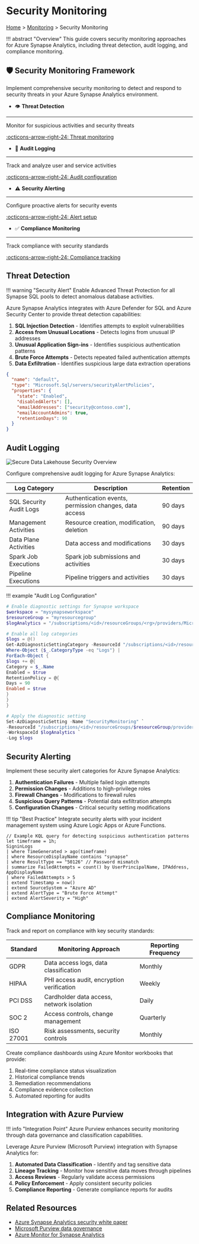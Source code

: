# Security Monitoring

[Home](../../README.md) > [Monitoring](../README.md) > Security Monitoring

!!! abstract "Overview"
This guide covers security monitoring approaches for Azure Synapse Analytics, including threat detection, audit logging, and compliance monitoring.

## 🛡️ Security Monitoring Framework

Implement comprehensive security monitoring to detect and respond to security threats in your Azure Synapse Analytics environment.

<div class="grid cards" markdown>

- 👁️ __Threat Detection__

---

Monitor for suspicious activities and security threats

[:octicons-arrow-right-24: Threat monitoring](#threat-detection)

- 📄 __Audit Logging__

---

Track and analyze user and service activities

[:octicons-arrow-right-24: Audit configuration](#audit-logging)

- ⚠️ __Security Alerting__

---

Configure proactive alerts for security events

[:octicons-arrow-right-24: Alert setup](#security-alerting)

- ✅ __Compliance Monitoring__

---

Track compliance with security standards

[:octicons-arrow-right-24: Compliance tracking](#compliance-monitoring)

</div>

## Threat Detection

!!! warning "Security Alert"
Enable Advanced Threat Protection for all Synapse SQL pools to detect anomalous database activities.

Azure Synapse Analytics integrates with Azure Defender for SQL and Azure Security Center to provide threat detection capabilities:

1. __SQL Injection Detection__ - Identifies attempts to exploit vulnerabilities
2. __Access from Unusual Locations__ - Detects logins from unusual IP addresses
3. __Unusual Application Sign-ins__ - Identifies suspicious authentication patterns
4. __Brute Force Attempts__ - Detects repeated failed authentication attempts
5. __Data Exfiltration__ - Identifies suspicious large data extraction operations

```json
{
  "name": "default",
  "type": "Microsoft.Sql/servers/securityAlertPolicies",
  "properties": {
    "state": "Enabled",
    "disabledAlerts": [],
    "emailAddresses": ["security@contoso.com"],
    "emailAccountAdmins": true,
    "retentionDays": 90
  }
}
```

## Audit Logging

![Secure Data Lakehouse Security Overview](https://learn.microsoft.com/en-us/azure/architecture/example-scenario/analytics/media/secure-data-lakehouse-defender-for-cloud-synopsis.png)

Configure comprehensive audit logging for Azure Synapse Analytics:

| Log Category | Description | Retention | 
|-------------|-------------|-----------|
| SQL Security Audit Logs | Authentication events, permission changes, data access | 90 days |
| Management Activities | Resource creation, modification, deletion | 90 days |
| Data Plane Activities | Data access and modifications | 30 days |
| Spark Job Executions | Spark job submissions and activities | 30 days |
| Pipeline Executions | Pipeline triggers and activities | 30 days |

!!! example "Audit Log Configuration"
```powershell
# Enable diagnostic settings for Synapse workspace
$workspace = "mysynapseworkspace"
$resourceGroup = "myresourcegroup"
$logAnalytics = "/subscriptions/<id>/resourceGroups/<rg>/providers/Microsoft.OperationalInsights/workspaces/<workspace>"

# Enable all log categories
$logs = @()
Get-AzDiagnosticSettingCategory -ResourceId "/subscriptions/<id>/resourceGroups/$resourceGroup/providers/Microsoft.Synapse/workspaces/$workspace" | 
Where-Object {$_.CategoryType -eq "Logs"} | 
ForEach-Object {
$logs += @{
Category = $_.Name
Enabled = $true
RetentionPolicy = @{
Days = 90
Enabled = $true
}
}
}

# Apply the diagnostic setting
Set-AzDiagnosticSetting -Name "SecurityMonitoring" `
-ResourceId "/subscriptions/<id>/resourceGroups/$resourceGroup/providers/Microsoft.Synapse/workspaces/$workspace" `
-WorkspaceId $logAnalytics `
-Log $logs
```

## Security Alerting

Implement these security alert categories for Azure Synapse Analytics:

1. __Authentication Failures__ - Multiple failed login attempts
2. __Permission Changes__ - Additions to high-privilege roles
3. __Firewall Changes__ - Modifications to firewall rules
4. __Suspicious Query Patterns__ - Potential data exfiltration attempts
5. __Configuration Changes__ - Critical security setting modifications

!!! tip "Best Practice"
Integrate security alerts with your incident management system using Azure Logic Apps or Azure Functions.

```kusto
// Example KQL query for detecting suspicious authentication patterns
let timeframe = 1h;
SigninLogs
| where TimeGenerated > ago(timeframe)
| where ResourceDisplayName contains "synapse"
| where ResultType == "50126" // Password mismatch
| summarize FailedAttempts = count() by UserPrincipalName, IPAddress, AppDisplayName
| where FailedAttempts > 5
| extend Timestamp = now()
| extend SourceSystem = "Azure AD"
| extend AlertType = "Brute Force Attempt"
| extend AlertSeverity = "High"
```

## Compliance Monitoring

Track and report on compliance with key security standards:

| Standard | Monitoring Approach | Reporting Frequency |
|----------|---------------------|---------------------|
| GDPR | Data access logs, data classification | Monthly |
| HIPAA | PHI access audit, encryption verification | Weekly |
| PCI DSS | Cardholder data access, network isolation | Daily |
| SOC 2 | Access controls, change management | Quarterly |
| ISO 27001 | Risk assessments, security controls | Monthly |

Create compliance dashboards using Azure Monitor workbooks that provide:

1. Real-time compliance status visualization
2. Historical compliance trends
3. Remediation recommendations
4. Compliance evidence collection
5. Automated reporting for audits

## Integration with Azure Purview

!!! info "Integration Point"
Azure Purview enhances security monitoring through data governance and classification capabilities.

Leverage Azure Purview (Microsoft Purview) integration with Synapse Analytics for:

1. __Automated Data Classification__ - Identify and tag sensitive data
2. __Lineage Tracking__ - Monitor how sensitive data moves through pipelines
3. __Access Reviews__ - Regularly validate access permissions
4. __Policy Enforcement__ - Apply consistent security policies
5. __Compliance Reporting__ - Generate compliance reports for audits

## Related Resources

- [Azure Synapse Analytics security white paper](https://learn.microsoft.com/en-us/azure/synapse-analytics/guidance/security-white-paper-introduction)
- [Microsoft Purview data governance](https://learn.microsoft.com/en-us/purview/purview)
- [Azure Monitor for Synapse Analytics](https://learn.microsoft.com/en-us/azure/synapse-analytics/monitoring/monitor-azure-synapse-analytics-using-azure-monitor)
